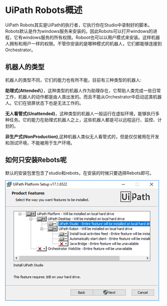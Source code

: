 # UiPath Robots概述

UiPath Robots其实是UiPath的执行者，它执行你在Studio中录制好的脚本。  
Robots默认是作为windows服务来安装的。因此Robots可以打开windows的进程，它有windows服务的所有权限。Roboot也可以以用户模式来安装。这样机器人拥有和用户一样的权限。不管你安装的是哪种模式的机器人，它们都能够连接到Orchestrator。

## 机器人的类型

机器人的类型不同，它们的能力也有所不能，目前有三种类型的机器人:

**助理式\(Attended\）**，这种类型的机器人作为助理存在，它帮助人类完成一些日常工作，机器人的动作都是由人类出发的。而且不能从Orchestrator中启动这类机器人。它们在锁屏状态下也是无法工作的。

**无人看管式\(Unattended\)**，这种类型的机器人一般运行在虚拟环境，能够执行多种任务。它的能力在助理式机器人之上，这些机器人都是可以远程运行、监控、计划的。

**非生产式\(NonProduction\)**,这种机器人类似无人看管式的，但是仅仅被用在开发和测试环境，不能被用于生产环境。

## 如何只安装Rebots呢

默认的安装包里包含了studio和rebots，在安装的时候只要选择Rebots即可。

![](/assets1.2/import1.png)

